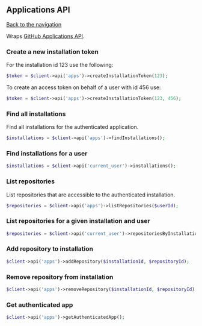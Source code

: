 ## Applications API
[Back to the navigation](README.md)

Wraps [GitHub Applications API](http://developer.github.com/v3/apps/).

### Create a new installation token
For the installation id 123 use the following:
```php
$token = $client->api('apps')->createInstallationToken(123);
```

To create an access token on behalf of a user with id 456 use:
```php
$token = $client->api('apps')->createInstallationToken(123, 456);
```

### Find all installations

Find all installations for the authenticated application.
```php
$installations = $client->api('apps')->findInstallations();
```

### Find installations for a user

```php
$installations = $client->api('current_user')->installations();
```

### List repositories

List repositories that are accessible to the authenticated installation.
```php
$repositories = $client->api('apps')->listRepositories($userId);
```

### List repositories for a given installation and user

```php
$repositories = $client->api('current_user')->repositoriesByInstallation($installationId, $parameters);
```

### Add repository to installation
```php
$client->api('apps')->addRepository($installationId, $repositoryId);
```

### Remove repository from installation
```php
$client->api('apps')->removeRepository($installationId, $repositoryId);
```

### Get authenticated app

```php
$client->api('apps')->getAuthenticatedApp();
```
